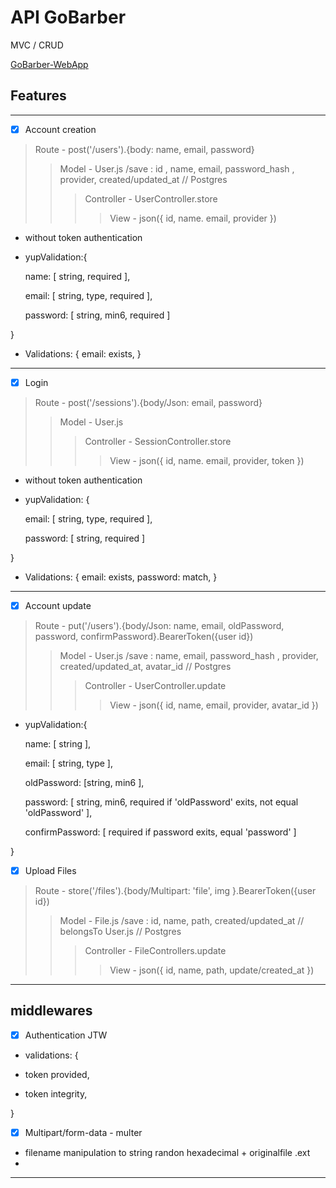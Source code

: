 # API GoBarber

MVC / CRUD

[GoBarber-WebApp](https://github.com/luiz504/GoBarber-Web)

## Features
---
 - [x] Account creation

 >Route - post('/users').{body: name, email, password}
 >>Model - User.js /save : id , name, email, password_hash , provider, created/updated_at // Postgres
 >>>Controller - UserController.store
 >>>>View - json({ id, name. email, provider })

 - without token authentication

 - yupValidation:{

   name: [ string, required ],

   email: [ string, type, required ],

   password: [ string, min6, required ]

 }

 - Validations: {
   email: exists,
 }
---
 - [x] Login
>Route - post('/sessions').{body/Json: email, password}
>>Model - User.js
>>>Controller - SessionController.store
>>>>View - json({ id, name. email, provider, token })

- without token authentication

 - yupValidation: {

   email: [ string, type, required ],

   password: [ string, required ]

 }

- Validations: {
   email: exists,
   password: match,
 }
---
 - [x] Account update

 >Route - put('/users').{body/Json: name, email, oldPassword, password, confirmPassword}.BearerToken({user id})
 >>Model - User.js /save : name, email, password_hash , provider, created/updated_at, avatar_id // Postgres
 >>>Controller - UserController.update
 >>>>View - json({ id, name, email, provider, avatar_id })

 - yupValidation:{

   name: [ string ],

   email: [ string, type ],

   oldPassword: [string, min6 ],

   password: [ string, min6, required if 'oldPassword' exits, not equal 'oldPassword' ],

   confirmPassword: [ required if password exits, equal 'password' ]

 }
 - [x] Upload Files

 >Route - store('/files').{body/Multipart: 'file', img }.BearerToken({user id})
 >>Model - File.js /save : id, name, path, created/updated_at // belongsTo User.js // Postgres
 >>>Controller - FileControllers.update
 >>>>View - json({ id, name, path, update/created_at })


---
  ## middlewares

 - [x] Authentication JTW
 - validations: {

  * token provided,

  * token integrity,

}
-[x] Multipart/form-data - multer
- filename manipulation to string randon hexadecimal + originalfile .ext
-
---




















